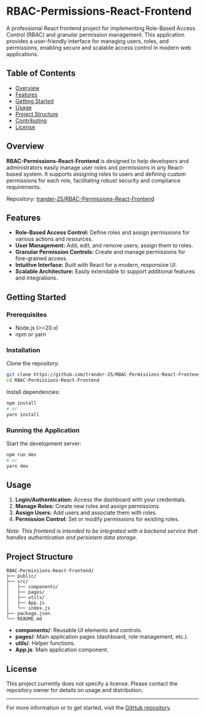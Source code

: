 # RBAC-Permissions-React-Frontend

A professional React frontend project for implementing Role-Based Access Control (RBAC) and granular permission management. This application provides a user-friendly interface for managing users, roles, and permissions, enabling secure and scalable access control in modern web applications.

## Table of Contents

- [Overview](#overview)
- [Features](#features)
- [Getting Started](#getting-started)
- [Usage](#usage)
- [Project Structure](#project-structure)
- [Contributing](#contributing)
- [License](#license)

## Overview

**RBAC-Permissions-React-Frontend** is designed to help developers and administrators easily manage user roles and permissions in any React-based system. It supports assigning roles to users and defining custom permissions for each role, facilitating robust security and compliance requirements.

Repository: [trander-25/RBAC-Permissions-React-Frontend](https://github.com/trander-25/RBAC-Permissions-React-Frontend)

## Features

- **Role-Based Access Control:** Define roles and assign permissions for various actions and resources.
- **User Management:** Add, edit, and remove users; assign them to roles.
- **Granular Permission Controls:** Create and manage permissions for fine-grained access.
- **Intuitive Interface:** Built with React for a modern, responsive UI.
- **Scalable Architecture:** Easily extendable to support additional features and integrations.

## Getting Started

### Prerequisites

- Node.js (>=20.x)
- npm or yarn

### Installation

Clone the repository:

```bash
git clone https://github.com/trander-25/RBAC-Permissions-React-Frontend.git
cd RBAC-Permissions-React-Frontend
```

Install dependencies:

```bash
npm install
# or
yarn install
```

### Running the Application

Start the development server:

```bash
npm run dev
# or
yarn dev
```

## Usage

1. **Login/Authentication:** Access the dashboard with your credentials.
2. **Manage Roles:** Create new roles and assign permissions.
3. **Assign Users:** Add users and associate them with roles.
4. **Permission Control:** Set or modify permissions for existing roles.

*Note: This frontend is intended to be integrated with a backend service that handles authentication and persistent data storage.*

## Project Structure

```
RBAC-Permissions-React-Frontend/
├── public/
├── src/
│   ├── components/
│   ├── pages/
│   ├── utils/
│   ├── App.js
│   └── index.js
├── package.json
└── README.md
```

- **components/**: Reusable UI elements and controls.
- **pages/**: Main application pages (dashboard, role management, etc.).
- **utils/**: Helper functions.
- **App.js**: Main application component.

## License

This project currently does not specify a license. Please contact the repository owner for details on usage and distribution.

---

For more information or to get started, visit the [GitHub repository](https://github.com/trander-25/RBAC-Permissions-React-Frontend).
